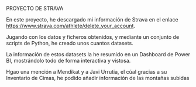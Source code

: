 PROYECTO DE STRAVA

En este proyecto, he descargado mi información de Strava en el enlace https://www.strava.com/athlete/delete_your_account.

Jugando con los datos y ficheros obtenidos, y mediante un conjunto de scripts de Python, he creado unos cuantos datasets.

La información de estos datasets la he resumido en un Dashboard de Power BI, mostrándolo todo de forma interactiva y vistosa.

Hgao una mención a Mendikat y a Javi Urrutia, el cúal gracias a su Inventario de Cimas, he podido añadir información de las montañas subidas 
